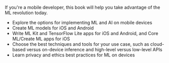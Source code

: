 

If you're a mobile developer, this book will help you take advantage of the ML revolution today.

* Explore the options for implementing ML and AI on mobile devices
* Create ML models for iOS and Android
* Write ML Kit and TensorFlow Lite apps for iOS and Android, and Core ML/Create ML apps for iOS
* Choose the best techniques and tools for your use case, such as cloud-based versus on-device inference and high-level versus low-level APIs
* Learn privacy and ethics best practices for ML on devices
